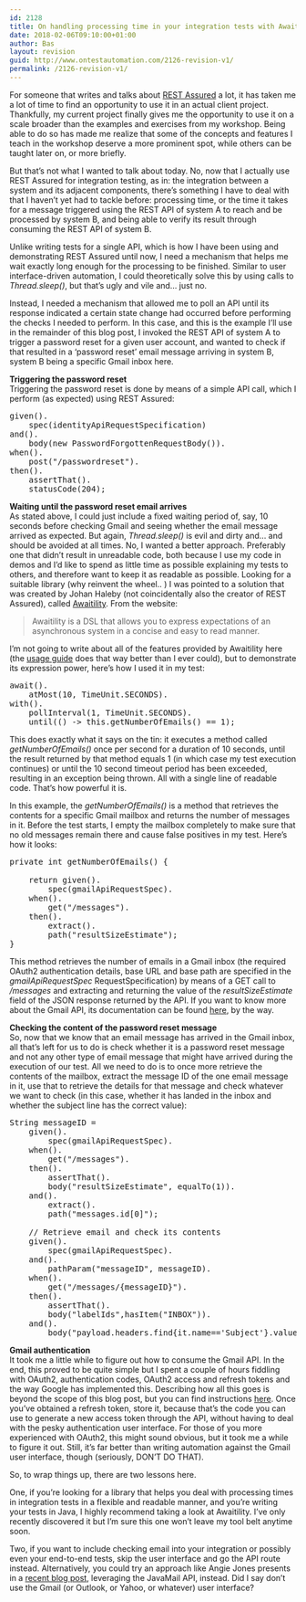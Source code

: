 ```yaml
---
id: 2128
title: On handling processing time in your integration tests with Awaitility and the Gmail API
date: 2018-02-06T09:10:00+01:00
author: Bas
layout: revision
guid: http://www.ontestautomation.com/2126-revision-v1/
permalink: /2126-revision-v1/
---
```

For someone that writes and talks about <a href="http://rest-assured.io/" rel="noopener" target="_blank">REST Assured</a> a lot, it has taken me a lot of time to find an opportunity to use it in an actual client project. Thankfully, my current project finally gives me the opportunity to use it on a scale broader than the examples and exercises from my workshop. Being able to do so has made me realize that some of the concepts and features I teach in the workshop deserve a more prominent spot, while others can be taught later on, or more briefly.

But that&#8217;s not what I wanted to talk about today. No, now that I actually use REST Assured for integration testing, as in: the integration between a system and its adjacent components, there&#8217;s something I have to deal with that I haven&#8217;t yet had to tackle before: processing time, or the time it takes for a message triggered using the REST API of system A to reach and be processed by system B, and being able to verify its result through consuming the REST API of system B.

Unlike writing tests for a single API, which is how I have been using and demonstrating REST Assured until now, I need a mechanism that helps me wait exactly long enough for the processing to be finished. Similar to user interface-driven automation, I could theoretically solve this by using calls to _Thread.sleep()_, but that&#8217;s ugly and vile and&#8230; just no.

Instead, I needed a mechanism that allowed me to poll an API until its response indicated a certain state change had occurred before performing the checks I needed to perform. In this case, and this is the example I&#8217;ll use in the remainder of this blog post, I invoked the REST API of system A to trigger a password reset for a given user account, and wanted to check if that resulted in a &#8216;password reset&#8217; email message arriving in system B, system B being a specific Gmail inbox here.

**Triggering the password reset**  
Triggering the password reset is done by means of a simple API call, which I perform (as expected) using REST Assured:

<pre class="brush: java; gutter: false">given().
    spec(identityApiRequestSpecification)
and().
    body(new PasswordForgottenRequestBody()).
when().
    post("/passwordreset").
then().
    assertThat().
    statusCode(204);</pre>

**Waiting until the password reset email arrives**  
As stated above, I could just include a fixed waiting period of, say, 10 seconds before checking Gmail and seeing whether the email message arrived as expected. But again, _Thread.sleep()_ is evil and dirty and&#8230; and should be avoided at all times. No, I wanted a better approach. Preferably one that didn&#8217;t result in unreadable code, both because I use my code in demos and I&#8217;d like to spend as little time as possible explaining my tests to others, and therefore want to keep it as readable as possible. Looking for a suitable library (why reinvent the wheel.. ) I was pointed to a solution that was created by Johan Haleby (not coincidentally also the creator of REST Assured), called <a href="https://github.com/awaitility/awaitility" rel="noopener" target="_blank">Awaitility</a>. From the website:

> Awaitility is a DSL that allows you to express expectations of an asynchronous system in a concise and easy to read manner.

I&#8217;m not going to write about all of the features provided by Awaitility here (the <a href="https://github.com/awaitility/awaitility/wiki/Usage" rel="noopener" target="_blank">usage guide</a> does that way better than I ever could), but to demonstrate its expression power, here&#8217;s how I used it in my test:

<pre class="brush: java; gutter: false">await().
    atMost(10, TimeUnit.SECONDS).
with().
    pollInterval(1, TimeUnit.SECONDS).
    until(() -&gt; this.getNumberOfEmails() == 1);</pre>

This does exactly what it says on the tin: it executes a method called _getNumberOfEmails()_ once per second for a duration of 10 seconds, until the result returned by that method equals 1 (in which case my test execution continues) or until the 10 second timeout period has been exceeded, resulting in an exception being thrown. All with a single line of readable code. That&#8217;s how powerful it is.

In this example, the _getNumberOfEmails()_ is a method that retrieves the contents for a specific Gmail mailbox and returns the number of messages in it. Before the test starts, I empty the mailbox completely to make sure that no old messages remain there and cause false positives in my test. Here&#8217;s how it looks:

<pre class="brush: java; gutter: false">private int getNumberOfEmails() {

    return given().
        spec(gmailApiRequestSpec).
    when().
        get("/messages").
    then().
        extract().
        path("resultSizeEstimate");
}</pre>

This method retrieves the number of emails in a Gmail inbox (the required OAuth2 authentication details, base URL and base path are specified in the _gmailApiRequestSpec_ RequestSpecification) by means of a GET call to _/messages_ and extracting and returning the value of the _resultSizeEstimate_ field of the JSON response returned by the API. If you want to know more about the Gmail API, its documentation can be found <a href="https://developers.google.com/gmail/api/" rel="noopener" target="_blank">here</a>, by the way.

**Checking the content of the password reset message**  
So, now that we know that an email message has arrived in the Gmail inbox, all that&#8217;s left for us to do is check whether it is a password reset message and not any other type of email message that might have arrived during the execution of our test. All we need to do is to once more retrieve the contents of the mailbox, extract the message ID of the one email message in it, use that to retrieve the details for that message and check whatever we want to check (in this case, whether it has landed in the inbox and whether the subject line has the correct value):

<pre class="brush: java; gutter: false">String messageID =
    given().
        spec(gmailApiRequestSpec).
    when().
        get("/messages").
    then().
        assertThat().
        body("resultSizeEstimate", equalTo(1)).
    and().
        extract().
        path("messages.id[0]");

    // Retrieve email and check its contents
    given().
        spec(gmailApiRequestSpec).
    and().
        pathParam("messageID", messageID).
    when().
        get("/messages/{messageID}").
    then().
        assertThat().
        body("labelIds",hasItem("INBOX")).
    and().
        body("payload.headers.find{it.name==&#039;Subject&#039;}.value",equalTo("Password reset"));</pre>

**Gmail authentication**  
It took me a little while to figure out how to consume the Gmail API. In the end, this proved to be quite simple but I spent a couple of hours fiddling with OAuth2, authentication codes, OAuth2 access and refresh tokens and the way Google has implemented this. Describing how all this goes is beyond the scope of this blog post, but you can find instructions <a href="https://developers.google.com/gmail/api/guides/" rel="noopener" target="_blank">here</a>. Once you&#8217;ve obtained a refresh token, store it, because that&#8217;s the code you can use to generate a new access token through the API, without having to deal with the pesky authentication user interface. For those of you more experienced with OAuth2, this might sound obvious, but it took me a while to figure it out. Still, it&#8217;s far better than writing automation against the Gmail user interface, though (seriously, DON&#8217;T DO THAT).

So, to wrap things up, there are two lessons here.

One, if you&#8217;re looking for a library that helps you deal with processing times in integration tests in a flexible and readable manner, and you&#8217;re writing your tests in Java, I highly recommend taking a look at Awaitility. I&#8217;ve only recently discovered it but I&#8217;m sure this one won&#8217;t leave my tool belt anytime soon.

Two, if you want to include checking email into your integration or possibly even your end-to-end tests, skip the user interface and go the API route instead. Alternatively, you could try an approach like Angie Jones presents in a <a href="http://angiejones.tech/test-automation-to-verify-email/" rel="noopener" target="_blank">recent blog post</a>, leveraging the JavaMail API, instead. Did I say don&#8217;t use the Gmail (or Outlook, or Yahoo, or whatever) user interface?